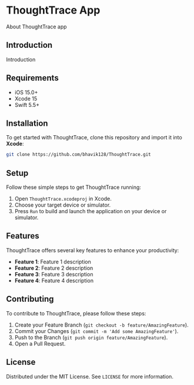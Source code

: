 # ThoughtTrace App

About ThoughtTrace app

## Introduction

Introduction

## Requirements

* iOS 15.0+
* Xcode 15
* Swift 5.5+

## Installation

To get started with ThoughtTrace, clone this repository and import it into **Xcode**:

```bash
git clone https://github.com/bhavik128/ThoughtTrace.git
```

## Setup

Follow these simple steps to get ThoughtTrace running:

1. Open `ThoughtTrace.xcodeproj` in Xcode.
2. Choose your target device or simulator.
3. Press `Run` to build and launch the application on your device or simulator.

## Features

ThoughtTrace offers several key features to enhance your productivity:

- **Feature 1**: Feature 1 description
- **Feature 2**: Feature 2 description
- **Feature 3**: Feature 3 description
- **Feature 4**: Feature 4 description

## Contributing

To contribute to ThoughtTrace, please follow these steps:

1. Create your Feature Branch (`git checkout -b feature/AmazingFeature`).
2. Commit your Changes (`git commit -m 'Add some AmazingFeature'`).
3. Push to the Branch (`git push origin feature/AmazingFeature`).
4. Open a Pull Request.

## License

Distributed under the MIT License. See `LICENSE` for more information.

